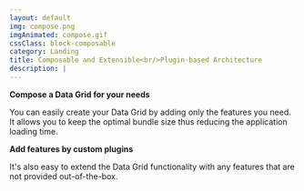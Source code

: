 ```yaml
---
layout: default
img: compose.png
imgAnimated: compose.gif
cssClass: block-composable
category: Landing
title: Composable and Extensible<br/>Plugin-based Architecture
description: |
---
```


**Compose a Data Grid for your needs**

You can easily create your Data Grid by adding only the features you need. It allows you to keep the optimal bundle size thus reducing the application loading time.

**Add features by custom plugins**

It's also easy to extend the Data Grid functionality with any features that are not provided out-of-the-box.
